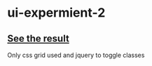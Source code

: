 # ui-expermient-2

## [See the result](https://vincenthays.github.io/ui-expermient-2/)

Only css grid used and jquery to toggle classes
